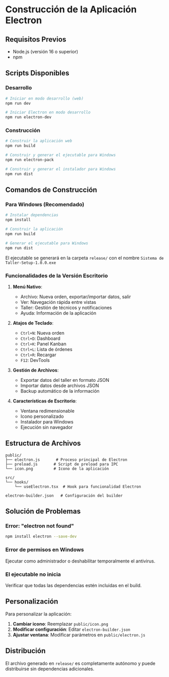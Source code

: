 
# Construcción de la Aplicación Electron

## Requisitos Previos

- Node.js (versión 16 o superior)
- npm

## Scripts Disponibles

### Desarrollo
```bash
# Iniciar en modo desarrollo (web)
npm run dev

# Iniciar Electron en modo desarrollo
npm run electron-dev
```

### Construcción
```bash
# Construir la aplicación web
npm run build

# Construir y generar el ejecutable para Windows
npm run electron-pack

# Construir y generar el instalador para Windows
npm run dist
```

## Comandos de Construcción

### Para Windows (Recomendado)
```bash
# Instalar dependencias
npm install

# Construir la aplicación
npm run build

# Generar el ejecutable para Windows
npm run dist
```

El ejecutable se generará en la carpeta `release/` con el nombre `Sistema de Taller-Setup-1.0.0.exe`

### Funcionalidades de la Versión Escritorio

1. **Menú Nativo**: 
   - Archivo: Nueva orden, exportar/importar datos, salir
   - Ver: Navegación rápida entre vistas
   - Taller: Gestión de técnicos y notificaciones
   - Ayuda: Información de la aplicación

2. **Atajos de Teclado**:
   - `Ctrl+N`: Nueva orden
   - `Ctrl+D`: Dashboard
   - `Ctrl+K`: Panel Kanban
   - `Ctrl+L`: Lista de órdenes
   - `Ctrl+R`: Recargar
   - `F12`: DevTools

3. **Gestión de Archivos**:
   - Exportar datos del taller en formato JSON
   - Importar datos desde archivos JSON
   - Backup automático de la información

4. **Características de Escritorio**:
   - Ventana redimensionable
   - Icono personalizado
   - Instalador para Windows
   - Ejecución sin navegador

## Estructura de Archivos

```
public/
├── electron.js       # Proceso principal de Electron
├── preload.js       # Script de preload para IPC
└── icon.png         # Icono de la aplicación

src/
└── hooks/
    └── useElectron.tsx  # Hook para funcionalidad Electron

electron-builder.json   # Configuración del builder
```

## Solución de Problemas

### Error: "electron not found"
```bash
npm install electron --save-dev
```

### Error de permisos en Windows
Ejecutar como administrador o deshabilitar temporalmente el antivirus.

### El ejecutable no inicia
Verificar que todas las dependencias estén incluidas en el build.

## Personalización

Para personalizar la aplicación:

1. **Cambiar icono**: Reemplazar `public/icon.png`
2. **Modificar configuración**: Editar `electron-builder.json`
3. **Ajustar ventana**: Modificar parámetros en `public/electron.js`

## Distribución

El archivo generado en `release/` es completamente autónomo y puede distribuirse sin dependencias adicionales.
